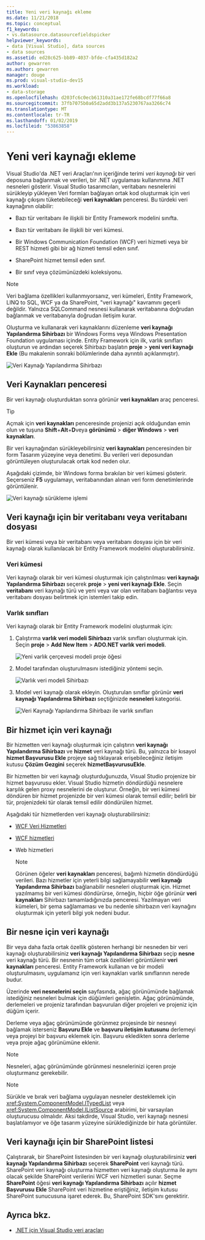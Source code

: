 ```yaml
---
title: Yeni veri kaynağı ekleme
ms.date: 11/21/2018
ms.topic: conceptual
f1_keywords:
- vs.datasource.datasourcefieldspicker
helpviewer_keywords:
- data [Visual Studio], data sources
- data sources
ms.assetid: ed28c625-bb89-4037-bfde-cfa435d182a2
author: gewarren
ms.author: gewarren
manager: douge
ms.prod: visual-studio-dev15
ms.workload:
- data-storage
ms.openlocfilehash: d203fc6c0ecb61310a31ae172fe68bcdf77f66a8
ms.sourcegitcommit: 37fb7075b0a65d2add3b137a5230767aa3266c74
ms.translationtype: MT
ms.contentlocale: tr-TR
ms.lasthandoff: 01/02/2019
ms.locfileid: "53863858"
---
```

# <a name="add-new-data-sources"></a>Yeni veri kaynağı ekleme

Visual Studio'da .NET veri Araçları'nın içeriğinde terimi *veri kaynağı* bir veri deposuna bağlanmak ve verileri, bir .NET uygulaması kullanımına .NET nesneleri gösterir. Visual Studio tasarımcıları, veritabanı nesnelerini sürükleyip yükleyen Veri formları bağlayan ortak kod oluşturmak için veri kaynağı çıkışını tüketebileceği **veri kaynakları** penceresi. Bu türdeki veri kaynağının olabilir:

- Bazı tür veritabanı ile ilişkili bir Entity Framework modelini sınıfta.

- Bazı tür veritabanı ile ilişkili bir veri kümesi.

- Bir Windows Communication Foundation (WCF) veri hizmeti veya bir REST hizmeti gibi bir ağ hizmeti temsil eden sınıf.

- SharePoint hizmet temsil eden sınıf.

- Bir sınıf veya çözümünüzdeki koleksiyonu.

> [!NOTE]
> Veri bağlama özellikleri kullanmıyorsanız, veri kümeleri, Entity Framework, LINQ to SQL, WCF ya da SharePoint, "veri kaynağı" kavramını geçerli değildir. Yalnızca SQLCommand nesnesi kullanarak veritabanına doğrudan bağlanmak ve veritabanıyla doğrudan iletişim kurar.

Oluşturma ve kullanarak veri kaynaklarını düzenleme **veri kaynağı Yapılandırma Sihirbazı** bir Windows Forms veya Windows Presentation Foundation uygulaması içinde. Entity Framework için ilk, varlık sınıfları oluşturun ve ardından seçerek Sihirbazı başlatın **proje** > **yeni veri kaynağı Ekle** (Bu makalenin sonraki bölümlerinde daha ayrıntılı açıklanmıştır).

![Veri Kaynağı Yapılandırma Sihirbazı](../data-tools/media/data-source-configuration-wizard.png)

## <a name="data-sources-window"></a>Veri Kaynakları penceresi

Bir veri kaynağı oluşturduktan sonra görünür **veri kaynakları** araç penceresi.

> [!TIP]
> Açmak için **veri kaynakları** penceresinde projenizi açık olduğundan emin olun ve tuşuna **Shift**+**Alt**+**D**veya **görünümü** > **diğer Windows** > **veri kaynakları**.

Bir veri kaynağından sürükleyebilirsiniz **veri kaynakları** penceresinden bir form Tasarım yüzeyine veya denetimi. Bu verileri veri deposundan görüntüleyen oluşturulacak ortak kod neden olur.

Aşağıdaki çizimde, bir Windows forma bırakılan bir veri kümesi gösterir. Seçerseniz **F5** uygulamayı, veritabanından alınan veri form denetimlerinde görüntülenir.

![Veri kaynağı sürükleme işlemi](../data-tools/media/raddata-data-source-drag-operation.png)

## <a name="data-source-for-a-database-or-a-database-file"></a>Veri kaynağı için bir veritabanı veya veritabanı dosyası

Bir veri kümesi veya bir veritabanı veya veritabanı dosyası için bir veri kaynağı olarak kullanılacak bir Entity Framework modelini oluşturabilirsiniz.

### <a name="dataset"></a>Veri kümesi

Veri kaynağı olarak bir veri kümesi oluşturmak için çalıştırılması **veri kaynağı Yapılandırma Sihirbazı** seçerek **proje** > **yeni veri kaynağı Ekle**. Seçin **veritabanı** veri kaynağı türü ve yeni veya var olan veritabanı bağlantısı veya veritabanı dosyası belirtmek için istemleri takip edin.

### <a name="entity-classes"></a>Varlık sınıfları

Veri kaynağı olarak bir Entity Framework modelini oluşturmak için:

1. Çalıştırma **varlık veri modeli Sihirbazı** varlık sınıfları oluşturmak için. Seçin **proje** > **Add New Item** > **ADO.NET varlık veri modeli**.

   ![Yeni varlık çerçevesi modeli proje öğesi](../data-tools/media/raddata-new-entity-framework-model-project-item.png)

1. Model tarafından oluşturulmasını istediğiniz yöntemi seçin.

   ![Varlık veri modeli Sihirbazı](../data-tools/media/raddata-entity-data-model-wizard.png)

1. Model veri kaynağı olarak ekleyin. Oluşturulan sınıflar görünür **veri kaynağı Yapılandırma Sihirbazı** seçtiğinizde **nesneleri** kategorisi.

   ![Veri Kaynağı Yapılandırma Sihirbazı ile varlık sınıfları](../data-tools/media/raddata-data-source-configuration-wizard-with-entity-classes.png)

## <a name="data-source-for-a-service"></a>Bir hizmet için veri kaynağı

Bir hizmetten veri kaynağı oluşturmak için çalıştırın **veri kaynağı Yapılandırma Sihirbazı** ve **hizmet** veri kaynağı türü. Bu, yalnızca bir kısayol **hizmet Başvurusu Ekle** projeye sağ tıklayarak erişebileceğiniz iletişim kutusu **Çözüm Gezgini** seçerek **hizmetBaşvurusuEkle**.

Bir hizmetten bir veri kaynağı oluşturduğunuzda, Visual Studio projenize bir hizmet başvurusu ekler. Visual Studio hizmetin döndürdüğü nesnelere karşılık gelen proxy nesnelerini de oluşturur. Örneğin, bir veri kümesi döndüren bir hizmet projenizde bir veri kümesi olarak temsil edilir; belirli bir tür, projenizdeki tür olarak temsil edilir döndürülen hizmet.

Aşağıdaki tür hizmetlerden veri kaynağı oluşturabilirsiniz:

- [WCF Veri Hizmetleri](/dotnet/framework/data/wcf/wcf-data-services-overview)

- [WCF hizmetleri](../data-tools/windows-communication-foundation-services-and-wcf-data-services-in-visual-studio.md)

- Web hizmetleri

    > [!NOTE]
    > Görünen öğeler **veri kaynakları** penceresi, bağımlı hizmetin döndürdüğü verileri. Bazı hizmetler için yeterli bilgi sağlamayabilir **veri kaynağı Yapılandırma Sihirbazı** bağlanabilir nesneleri oluşturmak için. Hizmet yazılmamış bir veri kümesi döndürürse, örneğin, hiçbir öğe görünür **veri kaynakları** Sihirbazı tamamladığınızda penceresi. Yazılmayan veri kümeleri, bir şema sağlamaması ve bu nedenle sihirbazın veri kaynağını oluşturmak için yeterli bilgi yok nedeni budur.

## <a name="data-source-for-an-object"></a>Bir nesne için veri kaynağı

Bir veya daha fazla ortak özellik gösteren herhangi bir nesneden bir veri kaynağı oluşturabilirsiniz **veri kaynağı Yapılandırma Sihirbazı** seçip **nesne** veri kaynağı türü. Bir nesnenin tüm ortak özellikleri görüntülenir **veri kaynakları** penceresi. Entity Framework kullanan ve bir modeli oluşturulmasını, uygulamanız için veri kaynakları varlık sınıflarının nerede budur.

Üzerinde **veri nesnelerini seçin** sayfasında, ağaç görünümünde bağlamak istediğiniz nesneleri bulmak için düğümleri genişletin. Ağaç görünümünde, derlemeleri ve projeniz tarafından başvurulan diğer projeleri ve projeniz için düğüm içerir.

Derleme veya ağaç görünümünde görünmez projesinde bir nesneyi bağlamak isterseniz **Başvuru Ekle** ve **başvuru iletişim kutusunu** derlemeyi veya projeyi bir başvuru eklemek için. Başvuru ekledikten sonra derleme veya proje ağaç görünümüne eklenir.

> [!NOTE]
> Nesneleri, ağaç görünümünde görünmesi nesnelerinizi içeren proje oluşturmanız gerekebilir.

> [!NOTE]
> Sürükle ve bırak veri bağlama uygulayan nesneler desteklemek için <xref:System.ComponentModel.ITypedList> veya <xref:System.ComponentModel.IListSource> arabirimi, bir varsayılan oluşturucusu olmalıdır. Aksi takdirde, Visual Studio, veri kaynağı nesnesi başlatılamıyor ve öğe tasarım yüzeyine sürüklediğinizde bir hata görüntüler.

## <a name="data-source-for-a-sharepoint-list"></a>Veri kaynağı için bir SharePoint listesi

Çalıştırarak, bir SharePoint listesinden bir veri kaynağı oluşturabilirsiniz **veri kaynağı Yapılandırma Sihirbazı** seçerek **SharePoint** veri kaynağı türü. SharePoint veri kaynağı oluşturma hizmetten veri kaynağı oluşturma ile aynı olacak şekilde SharePoint verilerini WCF veri hizmetleri sunar. Seçme **SharePoint** öğesi **veri kaynağı Yapılandırma Sihirbazı** açılır **hizmet Başvurusu Ekle** SharePoint veri hizmetine eriştiğiniz, iletişim kutusu SharePoint sunucusuna işaret ederek. Bu, SharePoint SDK'sını gerektirir.

## <a name="see-also"></a>Ayrıca bkz.

- [.NET için Visual Studio veri araçları](../data-tools/visual-studio-data-tools-for-dotnet.md)